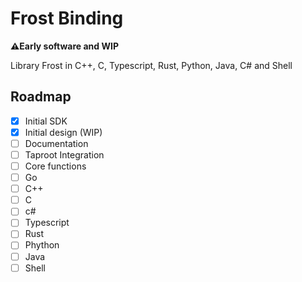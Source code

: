 # Frost Binding

**⚠️Early software and WIP**

Library Frost in C++, C, Typescript, Rust, Python, Java, C# and Shell

## Roadmap

- [x] Initial SDK 
- [x] Initial design (WIP)
- [ ] Documentation
- [ ] Taproot Integration
- [ ] Core functions
- [ ] Go
- [ ] C++
- [ ] C
- [ ] c#
- [ ] Typescript
- [ ] Rust
- [ ] Phython
- [ ] Java
- [ ] Shell
